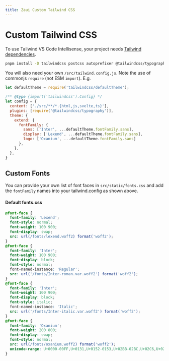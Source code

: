 ```yaml
---
title: Zaui Custom Tailwind CSS
---
```


# Custom Tailwind CSS
To use Tailwind VS Code Intellisense, your project needs [Tailwind dependencies](https://tailwindcss.com/docs/guides/sveltekit).

```sh
pnpm install -D tailwindcss postcss autoprefixer @tailwindcss/typography
```

You will also need your own `/src/tailwind.config.js`. Note the use of commonjs `require` (not ESM `import`). E.g.

```js
let defaultTheme = require('tailwindcss/defaultTheme');

/** @type {import('tailwindcss').Config} */
let config = {
  content: ['./src/**/*.{html,js,svelte,ts}'],
  plugins: [require('@tailwindcss/typography')],
  theme: {
    extend: {
      fontFamily: {
        sans: ['Inter', ...defaultTheme.fontFamily.sans],
        display: ['Lexend', ...defaultTheme.fontFamily.sans],
        logo: ['Oxanium', ...defaultTheme.fontFamily.sans]
      },
    },
  },
}
```

## Custom Fonts
You can provide your own list of font faces in `src/static/fonts.css` and add the `fontFamily` names into your tailwind.config as shown above.

#### Default fonts.css

```css
@font-face {
  font-family: 'Lexend';
  font-style: normal;
  font-weight: 100 900;
  font-display: swap;
  src: url(/fonts/lexend.woff2) format('woff2');
}
@font-face {
  font-family: 'Inter';
  font-weight: 100 900;
  font-display: block;
  font-style: normal;
  font-named-instance: 'Regular';
  src: url('/fonts/Inter-roman.var.woff2') format('woff2');
}
@font-face {
  font-family: 'Inter';
  font-weight: 100 900;
  font-display: block;
  font-style: italic;
  font-named-instance: 'Italic';
  src: url('/fonts/Inter-italic.var.woff2') format('woff2');
}
@font-face {
  font-family: 'Oxanium';
  font-weight: 200 800;
  font-display: swap;
  font-style: normal;
  src: url(/fonts/oxanium.woff2) format('woff2');
  unicode-range: U+0000-00FF,U+0131,U+0152-0153,U+02BB-02BC,U+02C6,U+02DA,U+02DC,U+0300-0301,U+0303-0304,U+0308-0309,U+0323,U+0329,U+2000-206F,U+2074,U+20AC,U+2122,U+2191,U+2193,U+2212,U+2215,U+FEFF,U+FFFD;
}
```